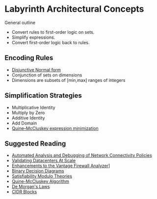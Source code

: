 # Labyrinth Architectural Concepts

General outline
* Convert rules to first-order logic on sets.
* Simplify expressions.
* Convert first-order logic back to rules.

## Encoding Rules

* [Disjunctive Normal form](https://en.wikipedia.org/wiki/Disjunctive_normal_form)
* Conjunction of sets on dimensions
* Dimensions are subsets of [min,max] ranges of integers

## Simplification Strategies

* Multiplicative Identity
* Multiply by Zero
* Additive Identity
* Add Domain
* [Quine–McCluskey expression minimization](https://en.wikipedia.org/wiki/Quine%E2%80%93McCluskey_algorithm)

## Suggested Reading

* [Automated Analysis and Debugging of Network
Connectivity Policies](https://www.microsoft.com/en-us/research/wp-content/uploads/2016/02/secguru.pdf)
* [Validating Datacenters At Scale](https://dl.acm.org/doi/10.1145/3341302.3342094)
* [Enhancements to the Vantage Firewall Analyzer](https://www.hpl.hp.com/techreports/2007/HPL-2007-154R1.pdf)]
* [Binary Decision Diagrams](https://en.wikipedia.org/wiki/Binary_decision_diagram)
* [Satisfiability Modulo Theories](https://en.wikipedia.org/wiki/Satisfiability_modulo_theories)
* [Quine-McCluskey Algorithm](https://en.wikipedia.org/wiki/Quine%E2%80%93McCluskey_algorithm)
* [De Morgan's Laws](https://en.wikipedia.org/wiki/De_Morgan%27s_laws)
* [CIDR Blocks](https://en.wikipedia.org/wiki/Classless_Inter-Domain_Routing)